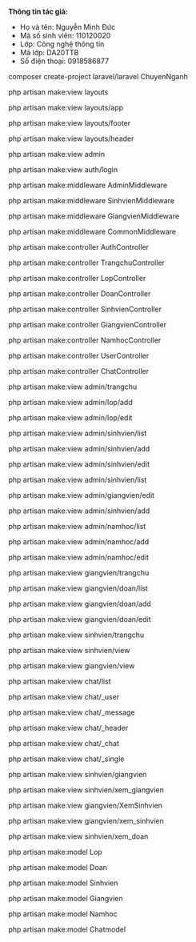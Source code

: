 **Thông tin tác giả:**
- Họ và tên: Nguyễn Minh Đức
- Mã số sinh viên: 110120020
- Lớp: Công nghệ thông tin
- Mã lớp: DA20TTB
- Số điện thoại: 0918586877

composer create-project laravel/laravel ChuyenNganh   

php artisan make:view layouts                         

php artisan make:view layouts/app

php artisan make:view layouts/footer

php artisan make:view layouts/header

php artisan make:view admin

php artisan make:view auth/login

php artisan make:middleware AdminMiddleware

php artisan make:middleware SinhvienMiddleware

php artisan make:middleware GiangvienMiddleware

php artisan make:middleware CommonMiddleware

php artisan make:controller AuthController

php artisan make:controller TrangchuController

php artisan make:controller LopController

php artisan make:controller DoanController

php artisan make:controller SinhvienController

php artisan make:controller GiangvienController

php artisan make:controller NamhocController

php artisan make:controller UserController

php artisan make:controller ChatController

php artisan make:view admin/trangchu

php artisan make:view admin/lop/add

php artisan make:view admin/lop/edit

php artisan make:view admin/sinhvien/list

php artisan make:view admin/sinhvien/add

php artisan make:view admin/sinhvien/edit

php artisan make:view admin/sinhvien/list

php artisan make:view admin/giangvien/edit

php artisan make:view admin/sinhvien/add

php artisan make:view admin/namhoc/list

php artisan make:view admin/namhoc/add

php artisan make:view admin/namhoc/edit

php artisan make:view giangvien/trangchu

php artisan make:view giangvien/doan/list

php artisan make:view giangvien/doan/add

php artisan make:view giangvien/doan/edit

php artisan make:view sinhvien/trangchu

php artisan make:view sinhvien/view

php artisan make:view giangvien/view

php artisan make:view chat/list

php artisan make:view chat/_user

php artisan make:view chat/_message

php artisan make:view chat/_header

php artisan make:view chat/_chat

php artisan make:view chat/_single

php artisan make:view sinhvien/giangvien

php artisan make:view sinhvien/xem_giangvien

php artisan make:view giangvien/XemSinhvien

php artisan make:view giangvien/xem_sinhvien

php artisan make:view sinhvien/xem_doan

php artisan make:model Lop

php artisan make:model Doan

php artisan make:model Sinhvien

php artisan make:model Giangvien

php artisan make:model Namhoc

php artisan make:model Chatmodel
